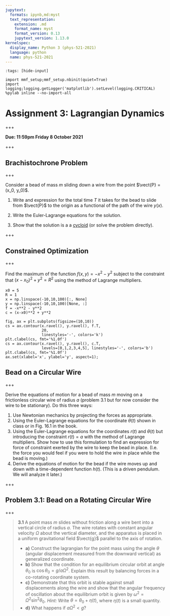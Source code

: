 ```yaml
---
jupytext:
  formats: ipynb,md:myst
  text_representation:
    extension: .md
    format_name: myst
    format_version: 0.13
    jupytext_version: 1.13.0
kernelspec:
  display_name: Python 3 (phys-521-2021)
  language: python
  name: phys-521-2021
---
```


```{code-cell}
:tags: [hide-input]

import mmf_setup;mmf_setup.nbinit(quiet=True)
import logging;logging.getLogger('matplotlib').setLevel(logging.CRITICAL)
%pylab inline --no-import-all
```

# Assignment 3: Lagrangian Dynamics

+++

**Due: 11:59pm Friday 8 October 2021**

+++

## Brachistochrone Problem

+++

Consider a bead of mass $m$ sliding down a wire from the point $\vect{P} = (x_0, y_0)$.

1. Write and expression for the total time $T$ it takes for the bead to slide from
   $\vect{P}$ to the origin as a functional of the path of the wire $y(x)$.

2. Write the Euler-Lagrange equations for the solution.

3. Show that the solution is a a [cycloid](https://en.wikipedia.org/wiki/Cycloid) (or
   solve the problem directly).

+++

## Constrained Optimization

+++

Find the maximum of the function $f(x,y) = -x^2-y^2$ subject to the constraint that
$(x-x_0)^2 + y^2 = R^2$ using the method of Lagrange multipliers.

```{code-cell}
x0 = 5
R = 1
x = np.linspace(-10,10,100)[:, None]
y = np.linspace(-10,10,100)[None, :]
f = -x**2 - y**2
c = (x-x0)**2 + y**2

fig, ax = plt.subplots(figsize=(10,10))
cs = ax.contour(x.ravel(), y.ravel(), f.T, 
                20,
                linestyles='-', colors='k')
plt.clabel(cs, fmt='%1.0f')
cs = ax.contour(x.ravel(), y.ravel(), c.T, 
                levels=[0,1,2,3,4,5], linestyles='-', colors='b')
plt.clabel(cs, fmt='%1.0f')
ax.set(xlabel='x', ylabel='y', aspect=1);
```

## Bead on a Circular Wire

+++

Derive the equations of motion for a bead of mass $m$ moving on a frictionless circular wire of radius $a$ (problem 3.1 but for now consider the wire to be stationary).  Do this three ways:

1. Use Newtonian mechanics by projecting the forces as appropriate.
2. Using the Euler-Lagrange equations for the coordinate $\theta(t)$ shown in class or in Fig. 16.1 in the book.
3. Using the Euler-Lagrange equations for the coordinates $r(t)$ and $\theta(t)$ but introducing the constraint $r(t) = a$ with the method of Lagrange multipliers.  Show how to use this formulation to find an expression for force of constraint exerted by the wire to keep the bead in place.  (I.e. the force you would feel if you were to hold the wire in place while the bead is moving.)
4. Derive the equations of motion for the bead if the wire moves up and down with a time-dependent function $h(t)$.  (This is a driven pendulum.  We will analyze it later.)

+++

## Problem 3.1: Bead on a Rotating Circular Wire

+++

> **3.1** A point mass $m$ slides without friction along a wire bent into a vertical circle of radius $a$.
> The wire rotates with constant angular velocity $\Omega$ about the vertical diameter, and the apparatus is placed in a uniform gravitational field $\vect{g}$ parallel to the axis of rotation.
> * **a)** Construct the lagrangian for the point mass using the angle $\theta$ (angular displacement measured from the downward vertical) as generalized coordinate.
> * **b)** Show that the condition for an equilibrium circular orbit at angle $\theta_0$ is $\cos\theta_0 = g/a\Omega^2$. Explain this result by balancing forces in a co-rotating coordinate system.
> * **c)** Demonstrate that this orbit is stable against small displacements along the wire and show that the angular frequency of oscillation about the equilibrium orbit is given by $\omega^2 = \Omega^2\sin^2\theta_0$. *Hint:* Write $\theta = \theta_0 +\eta(t)$, where $\eta(t)$ is a small quantity.
>* **d)** What happens if $a\Omega^2 < g$?
